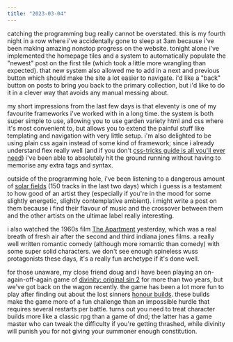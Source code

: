 ```yaml
---
title: "2023-03-04"
---
```

catching the programming bug really cannot be overstated. this is my fourth night in a row where i've accidentally gone to sleep at 3am because i've been making amazing nonstop progress on the website. tonight alone i've implemented the homepage tiles and a system to automatically populate the "newest" post on the first tile (which took a little more wrangling than expected). that new system also allowed me to add in a next and previous button which should make the site a lot easier to navigate. i'd like a "back" button on posts to bring you back to the primary collection, but i'd like to do it in a clever way that avoids any manual messing about.

my short impressions from the last few days is that eleventy is one of my favourite frameworks i've worked with in a long time. the system is both super simple to use, allowing you to use garden variety html and css where it's most convenient to, but allows you to extend the painful stuff like templating and navigation with very little setup. i'm also delighted to be using plain css again instead of some kind of framework; since i already understand flex really well (and if you don't [css-tricks guide is all you'll ever need](https://css-tricks.com/snippets/css/a-guide-to-flexbox/)) i've been able to absolutely hit the ground running without having to memorise any extra tags and syntax.

outside of the programming hole, i've been listening to a dangerous amount of [solar fields](https://open.spotify.com/artist/7GyhmlEy51sGUE09A5AWzc) (150 tracks in the last two days) which i guess is a testament to how good of an artist they (especially if you're in the mood for some slightly energetic, slightly contemplative ambient). i might write a post on them because i find their flavour of music and the crossover between them and the other artists on the ultimae label really interesting.

i also watched the 1960s film [The Apartment](https://letterboxd.com/film/the-apartment/) yesterday, which was a real breath of fresh air after the second and third indiana jones films. a really well written romantic comedy (although more romantic than comedy) with some super solid characters. we don't see enough spineless wuss protagonists these days, it's a really fun archetype if it's done well.

for those unaware, my close friend doug and i have been playing an on-again-off-again game of [divinity: original sin 2](https://store.steampowered.com/app/435150/Divinity_Original_Sin_2__Definitive_Edition/) for more than two years, but we've got back on the wagon recently. the game has been a lot more fun to play after finding out about the lost sinners [honour builds](https://steamcommunity.com/id/teesinz/myworkshopfiles/?section=guides&appid=435150). these builds make the game more of a fun challenge than an impossible hurdle that requires several restarts per battle. turns out you need to treat character builds more like a classic rpg than a game of dnd; the latter has a game master who can tweak the difficulty if you're getting thrashed, while divinity will punish you for not giving your summoner enough constitution.